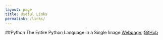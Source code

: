 ```yaml
---
layout: page
title: Useful Links
permalink: /links/
---
```


##Python
The Entire Python Language in a Single Image [Webpage](https://fossbytes.com/learn-it-faster-the-entire-python-language-in-a-single-image/amp/?__twitter_impression=true), [GitHub](https://github.com/coodict/python3-in-one-pic)

